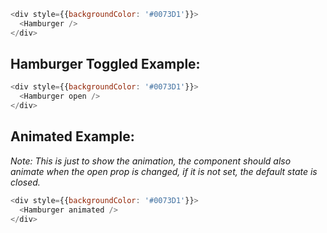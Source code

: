 ```js
<div style={{backgroundColor: '#0073D1'}}>
  <Hamburger />
</div>
```

## Hamburger Toggled Example:
```js
<div style={{backgroundColor: '#0073D1'}}>
  <Hamburger open />
</div>
```


## Animated Example:
_Note: This is just to show the animation, the component should also animate
when the open prop is changed, if it is not set, the default state is closed._
```js
<div style={{backgroundColor: '#0073D1'}}>
  <Hamburger animated />
</div>
```
